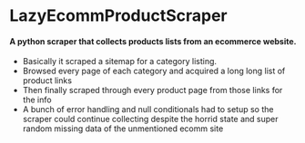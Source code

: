 # LazyEcommProductScraper
#### A python scraper that collects products lists from an ecommerce website.
- Basically it scraped a sitemap for a category listing.
- Browsed every page of each category and acquired a long long list of product links
- Then finally scraped through every product page from those links for the info
- A bunch of error handling and null conditionals had to setup so the scraper could continue collecting despite the horrid state and super random missing data of the unmentioned ecomm site
